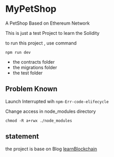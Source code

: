 # MyPetShop
A PetShop Based on Ethereum Network

This is just a test Project to learn the Solidity

to run this project , use command

    npm run dev 

- the contracts folder 
- the migrations folder
- the test folder
## Problem Known
Launch Interrupted wih `npm-Err-code-elifecycle`

Change access in node_modules directory

    chmod -R a+rwx ./node_modules 


## statement
the project is base on Blog
[learnBlockchain](https://learnblockchain.cn/2018/01/12/first-dapp/)